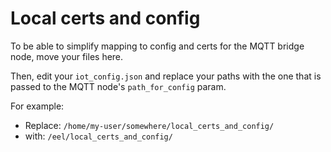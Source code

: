 # Local certs and config

To be able to simplify mapping to config and certs for the MQTT bridge node, move your files here.

Then, edit your `iot_config.json` and replace your paths with the one that is passed to the MQTT node's `path_for_config` param.

For example:
- Replace: `/home/my-user/somewhere/local_certs_and_config/`
- with: `/eel/local_certs_and_config/`
